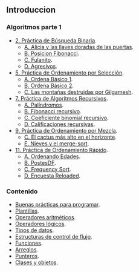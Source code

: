 ## Introduccion
### Algoritmos parte 1
- [2. Práctica de Búsqueda Binaria](https://github.com/devbrianmedina/Club-de-los-bits/tree/main/codigos/Algoritmos-Parte-I/2-B%C3%BAsqueda-Binaria).
  - [A. Alicia y las llaves doradas de las puertas](https://github.com/devbrianmedina/Club-de-los-bits/blob/main/codigos/Algoritmos-Parte-I/2-B%C3%BAsqueda-Binaria/A_Alicia.cpp).
  - [B. Posicion Fibonacci](https://github.com/devbrianmedina/Club-de-los-bits/blob/main/codigos/Algoritmos-Parte-I/2-B%C3%BAsqueda-Binaria/B_Posicion_Fibonacci.cpp).
  - [C. Fulanito](https://github.com/devbrianmedina/Club-de-los-bits/blob/main/codigos/Algoritmos-Parte-I/2-B%C3%BAsqueda-Binaria/C_Fulanito.cpp).
  - [D. Agresivos](https://github.com/devbrianmedina/Club-de-los-bits/blob/main/codigos/Algoritmos-Parte-I/2-B%C3%BAsqueda-Binaria/D_Agresivos.cpp).
- [5. Práctica de Ordenamiento por Selección](https://github.com/devbrianmedina/Club-de-los-bits/tree/main/codigos/Algoritmos-Parte-I/5.Pr%C3%A1cticaDeOrdenamientoPorSelecci%C3%B3n).
  - [A. Ordena Básico 1](https://github.com/devbrianmedina/Club-de-los-bits/blob/main/codigos/Algoritmos-Parte-I/5.Pr%C3%A1cticaDeOrdenamientoPorSelecci%C3%B3n/A.OrdenaB%C3%A1sico1.cpp).
  - [B. Ordena Básico 2](https://github.com/devbrianmedina/Club-de-los-bits/blob/main/codigos/Algoritmos-Parte-I/5.Pr%C3%A1cticaDeOrdenamientoPorSelecci%C3%B3n/B.OrdenaB%C3%A1sico2.cpp).
  - [C. Las montañas destruidas por Gilgamesh](https://github.com/devbrianmedina/Club-de-los-bits/blob/main/codigos/Algoritmos-Parte-I/5.Pr%C3%A1cticaDeOrdenamientoPorSelecci%C3%B3n/C.LasMonta%C3%B1asDestruidasPorGilgamesh.cpp).
- [7. Práctica de Algoritmos Recursivos](https://github.com/devbrianmedina/Club-de-los-bits/tree/main/codigos/Algoritmos-Parte-I/7.Pr%C3%A1cticaDeAlgoritmosRecursivos).
  - [A. Palíndromos](https://github.com/devbrianmedina/Club-de-los-bits/blob/main/codigos/Algoritmos-Parte-I/7.Pr%C3%A1cticaDeAlgoritmosRecursivos/A.Pal%C3%ADndromos.cpp).
  - [B. Fibonacci recursivo](https://github.com/devbrianmedina/Club-de-los-bits/blob/main/codigos/Algoritmos-Parte-I/7.Pr%C3%A1cticaDeAlgoritmosRecursivos/B.FibonacciRecursivo.cpp).
  - [C. Coeficiente binomial recursivo](https://github.com/devbrianmedina/Club-de-los-bits/blob/main/codigos/Algoritmos-Parte-I/7.Pr%C3%A1cticaDeAlgoritmosRecursivos/C.CoeficienteBinomialRecursivo.cpp).
  - [D. Calificaciones recursivas](https://github.com/devbrianmedina/Club-de-los-bits/blob/main/codigos/Algoritmos-Parte-I/7.Pr%C3%A1cticaDeAlgoritmosRecursivos/D.CalificacionesRecursivas.cpp).
- [9. Práctica de Ordenamiento por Mezcla](https://github.com/devbrianmedina/Club-de-los-bits/tree/main/codigos/Algoritmos-Parte-I/9.Pr%C3%A1cticaDeOrdenamientoPorMezcla).
  - [C. El cactus más alto en el horizonte](https://github.com/devbrianmedina/Club-de-los-bits/blob/main/codigos/Algoritmos-Parte-I/9.Pr%C3%A1cticaDeOrdenamientoPorMezcla/C.ElCactusM%C3%A1sAltoEnElHorizonte.cpp).
  - [E. Nieves y el merge-sort](https://github.com/devbrianmedina/Club-de-los-bits/blob/main/codigos/Algoritmos-Parte-I/9.Pr%C3%A1cticaDeOrdenamientoPorMezcla/E.NievesyElMerge-sort.cpp).
- [11. Práctica de Ordenamiento Rápido](https://github.com/devbrianmedina/Club-de-los-bits/tree/main/codigos/Algoritmos-Parte-I/11.Pr%C3%A1cticaDeOrdenamientoR%C3%A1pido).
  - [A. Ordenando Edades](https://github.com/devbrianmedina/Club-de-los-bits/blob/main/codigos/Algoritmos-Parte-I/11.Pr%C3%A1cticaDeOrdenamientoR%C3%A1pido/A.OrdenandoEdades.cpp).
  - [B. PostesDF](https://github.com/devbrianmedina/Club-de-los-bits/blob/main/codigos/Algoritmos-Parte-I/11.Pr%C3%A1cticaDeOrdenamientoR%C3%A1pido/B.PostesDF.cpp).
  - [C. Frequency Sort](https://github.com/devbrianmedina/Club-de-los-bits/blob/main/codigos/Algoritmos-Parte-I/11.Pr%C3%A1cticaDeOrdenamientoR%C3%A1pido/C.FrequencySort.cpp).
  - [D. Encuesta Reloaded](https://github.com/devbrianmedina/Club-de-los-bits/blob/main/codigos/Algoritmos-Parte-I/11.Pr%C3%A1cticaDeOrdenamientoR%C3%A1pido/D.EncuestaReloaded.cpp).


### Contenido
- [Buenas prácticas para programar](https://github.com/devbrianmedina/Club-de-los-bits/blob/main/introducci%C3%B3n/buenas_practicas.md).
- [Plantillas](https://github.com/devbrianmedina/Club-de-los-bits/blob/main/plantillas/README.md).
- [Operadores aritméticos](https://github.com/devbrianmedina/Club-de-los-bits/blob/main/introducci%C3%B3n/introduccion%20(tipos%20de%20datos%2C%20operadores%20aritmeticos%20etc).md#operadores-aritm%C3%A9ticos).
- [Operadores lógicos](https://github.com/devbrianmedina/Club-de-los-bits/blob/main/introducci%C3%B3n/introduccion%20(tipos%20de%20datos%2C%20operadores%20aritmeticos%20etc).md#operadores-l%C3%B3gicos).
- [Tipos de datos](https://github.com/devbrianmedina/Club-de-los-bits/blob/main/introducci%C3%B3n/introduccion%20(tipos%20de%20datos%2C%20operadores%20aritmeticos%20etc).md#tipos-de-datos).
- [Estructuras de control de flujo](https://github.com/devbrianmedina/Club-de-los-bits/blob/main/introducci%C3%B3n/estructuras%20de%20control%20de%20flujo.md).
- [Funciones](https://github.com/devbrianmedina/Club-de-los-bits/blob/main/introducci%C3%B3n/funciones.md).
- [Arreglos](https://github.com/devbrianmedina/Club-de-los-bits/blob/main/introducci%C3%B3n/arreglos.md).
- [Punteros](https://github.com/devbrianmedina/Club-de-los-bits/blob/main/introducci%C3%B3n/punteros.md).
- [Clases y objetos](https://github.com/devbrianmedina/Club-de-los-bits/blob/main/introducci%C3%B3n/Clases%20y%20objetos.md).
